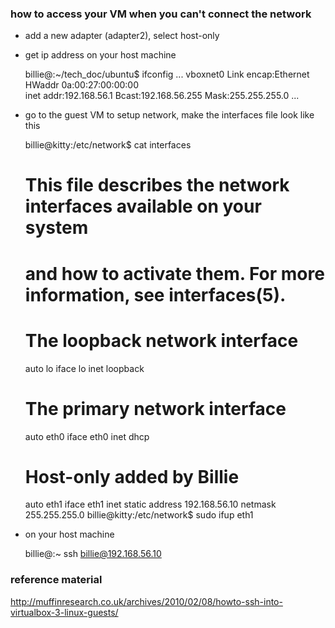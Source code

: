 ### how to access your VM when you can't connect the network

* add a new adapter (adapter2), select host-only

* get ip address on your host machine

    billie@:~/tech_doc/ubuntu$ ifconfig
    ...
    vboxnet0  Link encap:Ethernet  HWaddr 0a:00:27:00:00:00  
    inet addr:192.168.56.1  Bcast:192.168.56.255  Mask:255.255.255.0
    ...

* go to the guest VM to setup network, make the interfaces file look like this

    billie@kitty:/etc/network$ cat interfaces

    # This file describes the network interfaces available on your system
    # and how to activate them. For more information, see interfaces(5).

    # The loopback network interface
    auto lo
    iface lo inet loopback

    # The primary network interface
    auto eth0
    iface eth0 inet dhcp

    # Host-only added by Billie
    auto eth1
    iface eth1 inet static
        address 192.168.56.10
        netmask 255.255.255.0
    billie@kitty:/etc/network$ sudo ifup eth1
  
* on your host machine

  billie@:~ ssh billie@192.168.56.10

### reference material

<http://muffinresearch.co.uk/archives/2010/02/08/howto-ssh-into-virtualbox-3-linux-guests/>
 
